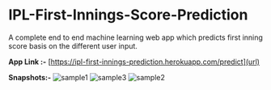 # IPL-First-Innings-Score-Prediction

A complete end to end machine learning web app which predicts first inning score basis on the different user input. 




**App Link :-** [https://ipl-first-innings-prediction.herokuapp.com/predict](url)

**Snapshots:-** 
![sample1](https://user-images.githubusercontent.com/48492223/87636954-284a4d00-c75f-11ea-94fe-6e1574884600.PNG)
![sample3](https://user-images.githubusercontent.com/48492223/87673911-df13f080-c792-11ea-9e1f-382136b89719.PNG)
![sample2](https://user-images.githubusercontent.com/48492223/87670109-d1f40300-c78c-11ea-9f9a-ada9dece10f3.PNG)
